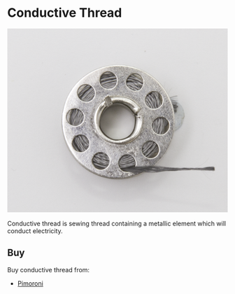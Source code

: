 # Conductive Thread

![Conductive Thread](conductive-thread.png)

Conductive thread is sewing thread containing a metallic element which will conduct electricity.

## Buy

Buy conductive thread from:

- [Pimoroni](https://shop.pimoroni.com/products/adafruit-stainless-medium-conductive-thread-3-ply-18-meter-60-ft)
